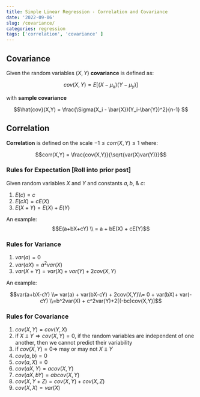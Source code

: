 ```yaml
---
title: Simple Linear Regression - Correlation and Covariance
date: '2022-09-06'
slug: /covariance/
categories: regression
tags: ['correlation', 'covariance' ]
---
```


## Covariance 

Given the random variables $(X,Y)$ **covariance** is defined as: 

$$cov(X,Y) = E[(X -\mu_x)(Y-\mu_y)]$$

with **sample covariance**

$$\hat{cov}(X,Y) = \frac{\Sigma(X_i - \bar{X})(Y_i-\bar{Y})^2}{n-1} $$

## Correlation 

**Correlation** is defined on the scale $-1 \leq corr(X,Y) \leq 1$ where: 

$$corr(X,Y) = \frac{cov(X,Y)}{\sqrt{var(X)var(Y)}}$$

### Rules for Expectation [Roll into prior post]

Given random variables $X$ and $Y$ and constants $a,b,$ & $c$: 

1. $E(c) = c$
2. $E(cX) = cE(X)$
3. $E(X+Y) = E(X) + E(Y)$


An example: 
$$E(a+bX+cY) \\ = a + bE(X) + cE(Y)$$

### Rules for Variance

1. $var(a) = 0$ 
2. $var(aX) = a^2 var(X)$
3. $var(X+Y)  = var(X) + var(Y) + 2cov(X,Y)$ 

An example:

$$var(a+bX-cY) \\= var(a) + var(bX-cY) + 2cov(X,Y)\\= 0 + var(bX)+ var(-cY) \\=b^2var(X) + c^2var(Y)+2[(-bc)cov(X,Y)]$$

### Rules for Covariance 

1. $cov(X,Y) = cov(Y,X)$
2. if $X ⫫ Y \Rightarrow cov(X,Y) = 0$, if the random variables are independent of one another, then we cannot predict their variability
3. if $cov(X,Y)= 0 \Rightarrow$ may or may not $X ⫫ Y$
4. $cov(a,b) = 0$
5. $cov(a, X) = 0$ 
6. $cov(aX, Y) = a cov(X,Y)$ 
7. $cov(aX, bY) = ab cov(X,Y)$
8. $cov(X, Y+Z) = cov(X,Y)+cov(X,Z)$
9. $cov(X,X) = var(X)$
